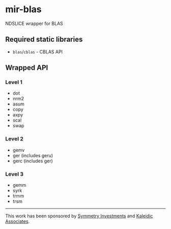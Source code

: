 # mir-blas
NDSLICE wrapper for BLAS

## Required static libraries
 - `blas`/`cblas` - CBLAS API

## Wrapped API

### Level 1
 - dot
 - nrm2
 - asum
 - copy
 - axpy
 - scal
 - swap

### Level 2
 - gemv
 - ger (includes geru)
 - gerc (includes ger)

### Level 3
 - gemm
 - syrk
 - trmm
 - trsm

---------------

This work has been sponsored by [Symmetry Investments](http://symmetryinvestments.com) and [Kaleidic Associates](https://github.com/kaleidicassociates).
